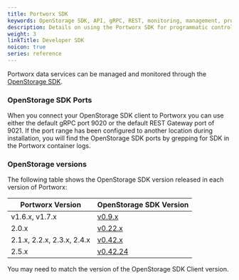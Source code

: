 ```yaml
---
title: Portworx SDK
keywords: OpenStorage SDK, API, gRPC, REST, monitoring, management, programmatic control
description: Details on using the Portworx SDK for programmatic control
weight: 3
linkTitle: Developer SDK
noicon: true
series: reference
---
```


Portworx data services can be managed and monitored through the [OpenStorage SDK](https://libopenstorage.github.io).


### OpenStorage SDK Ports

When you connect your OpenStorage SDK client to Portworx you can use either the default gRPC port 9020 or the default REST Gateway port of 9021. If the port range has been configured to another location during installation, you will find the OpenStorage SDK ports by grepping for SDK in the Portworx container logs.

### OpenStorage versions

The following table shows the OpenStorage SDK version released in each version of Portworx:

| Portworx Version | OpenStorage SDK Version |
| ---------------- | ----------------------- |
| v1.6.x, v1.7.x | [v0.9.x](https://libopenstorage.github.io/w/reference.html) |
| 2.0.x | [v0.22.x](https://libopenstorage.github.io/w/reference.html) |
| 2.1.x, 2.2.x, 2.3.x, 2.4.x | [v0.42.x](https://libopenstorage.github.io/w/reference.html) |
| 2.5.x | [v0.42.24](https://libopenstorage.github.io/w/reference.html) |

You may need to match the version of the OpenStorage SDK Client version.
